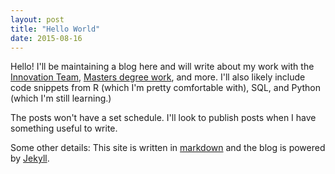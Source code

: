 ```yaml
---
layout: post
title: "Hello World"
date: 2015-08-16
---
```


Hello! I'll be maintaining a blog here and will write about my work with the [Innovation Team](http://innovatesyracuse.com), [Masters degree work](http://ischool.syr.edu), and more. I'll also likely include code snippets from R (which I'm pretty comfortable with), SQL, and Python (which I'm still learning.)

The posts won't have a set schedule. I'll look to publish posts when I have something useful to write.

Some other details: This site is written in [markdown](http://daringfireball.net/projects/markdown/) and the blog is powered by [Jekyll](http://jekyllrb.com). 
